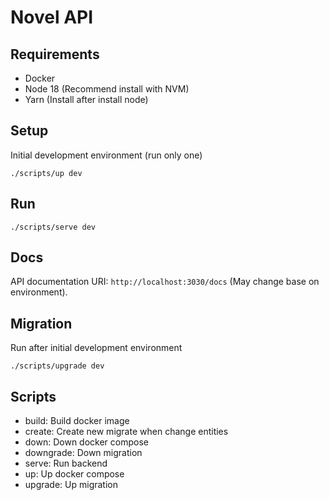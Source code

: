 # Novel API

## Requirements

- Docker
- Node 18 (Recommend install with NVM)
- Yarn (Install after install node)

## Setup

Initial development environment (run only one)

```
./scripts/up dev
```

## Run

```
./scripts/serve dev
```

## Docs

API documentation URI: `http://localhost:3030/docs` (May change base on environment).

## Migration

Run after initial development environment

```
./scripts/upgrade dev
```

## Scripts

- build: Build docker image
- create: Create new migrate when change entities
- down: Down docker compose
- downgrade: Down migration
- serve: Run backend
- up: Up docker compose
- upgrade: Up migration
